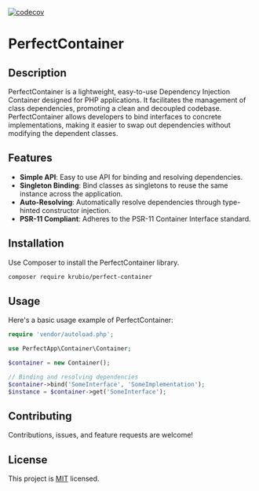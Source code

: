 [![codecov](https://codecov.io/gh/benanamen/perfect-container/graph/badge.svg?token=9RC8mEw1Ty)](https://codecov.io/gh/benanamen/perfect-container)

# PerfectContainer

## Description

PerfectContainer is a lightweight, easy-to-use Dependency Injection Container designed for PHP applications. It facilitates the management of class dependencies, promoting a clean and decoupled codebase. PerfectContainer allows developers to bind interfaces to concrete implementations, making it easier to swap out dependencies without modifying the dependent classes.

## Features

- **Simple API**: Easy to use API for binding and resolving dependencies.
- **Singleton Binding**: Bind classes as singletons to reuse the same instance across the application.
- **Auto-Resolving**: Automatically resolve dependencies through type-hinted constructor injection.
- **PSR-11 Compliant**: Adheres to the PSR-11 Container Interface standard.

## Installation

Use Composer to install the PerfectContainer library.

```bash
composer require krubio/perfect-container
```

## Usage

Here's a basic usage example of PerfectContainer:

```php
require 'vendor/autoload.php';

use PerfectApp\Container\Container;

$container = new Container();

// Binding and resolving dependencies
$container->bind('SomeInterface', 'SomeImplementation');
$instance = $container->get('SomeInterface');
```

## Contributing

Contributions, issues, and feature requests are welcome!

## License

This project is [MIT](LICENSE) licensed.